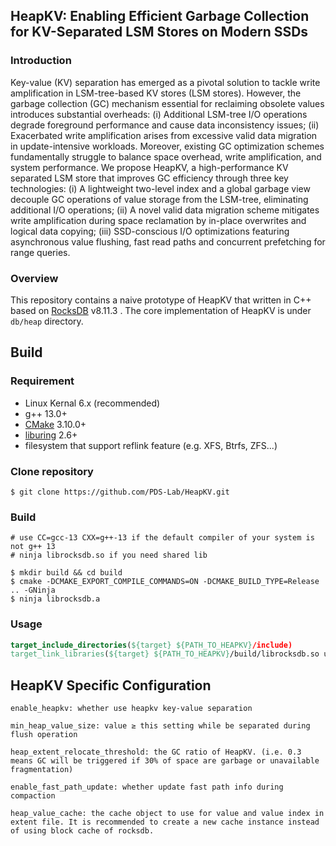 <!-- ## RocksDB: A Persistent Key-Value Store for Flash and RAM Storage

[![CircleCI Status](https://circleci.com/gh/facebook/rocksdb.svg?style=svg)](https://circleci.com/gh/facebook/rocksdb)

RocksDB is developed and maintained by Facebook Database Engineering Team.
It is built on earlier work on [LevelDB](https://github.com/google/leveldb) by Sanjay Ghemawat (sanjay@google.com)
and Jeff Dean (jeff@google.com)

This code is a library that forms the core building block for a fast
key-value server, especially suited for storing data on flash drives.
It has a Log-Structured-Merge-Database (LSM) design with flexible tradeoffs
between Write-Amplification-Factor (WAF), Read-Amplification-Factor (RAF)
and Space-Amplification-Factor (SAF). It has multi-threaded compactions,
making it especially suitable for storing multiple terabytes of data in a
single database.

Start with example usage here: https://github.com/facebook/rocksdb/tree/main/examples

See the [github wiki](https://github.com/facebook/rocksdb/wiki) for more explanation.

The public interface is in `include/`.  Callers should not include or
rely on the details of any other header files in this package.  Those
internal APIs may be changed without warning.

Questions and discussions are welcome on the [RocksDB Developers Public](https://www.facebook.com/groups/rocksdb.dev/) Facebook group and [email list](https://groups.google.com/g/rocksdb) on Google Groups.

## License

RocksDB is dual-licensed under both the GPLv2 (found in the COPYING file in the root directory) and Apache 2.0 License (found in the LICENSE.Apache file in the root directory).  You may select, at your option, one of the above-listed licenses. -->

## HeapKV: Enabling Efficient Garbage Collection for KV-Separated LSM Stores on Modern SSDs

### Introduction

Key-value (KV) separation has emerged as a pivotal solution to tackle write amplification in LSM-tree-based KV stores (LSM stores). However, the garbage collection (GC) mechanism essential for reclaiming obsolete values introduces substantial overheads: (i) Additional LSM-tree I/O operations degrade foreground performance and cause data inconsistency issues; (ii) Exacerbated write amplification arises from excessive valid data migration in update-intensive workloads. Moreover, existing GC optimization schemes fundamentally struggle to balance space overhead, write amplification, and system performance. We propose HeapKV, a high-performance KV separated LSM store that improves GC efficiency through three key technologies: (i) A lightweight two-level index and a global garbage view decouple GC operations of value storage from the LSM-tree, eliminating additional I/O operations; (ii) A novel valid data migration scheme mitigates write amplification during space reclamation by in-place overwrites and logical data copying; (iii) SSD-conscious I/O optimizations featuring asynchronous value flushing, fast read paths and concurrent prefetching for range queries.

### Overview

This repository contains a naive prototype of HeapKV that written in C++ based on [RocksDB](https://github.com/facebook/rocksdb) v8.11.3 . The core implementation of HeapKV is under `db/heap` directory.

## Build

### Requirement

- Linux Kernal 6.x (recommended)
- g++ 13.0+
- [CMake](https://gitlab.kitware.com/cmake/cmake) 3.10.0+
- [liburing](https://github.com/axboe/liburing) 2.6+
- filesystem that support reflink feature (e.g. XFS, Btrfs, ZFS...)

### Clone repository


```
$ git clone https://github.com/PDS-Lab/HeapKV.git
```

### Build

```
# use CC=gcc-13 CXX=g++-13 if the default compiler of your system is not g++ 13
# ninja librocksdb.so if you need shared lib

$ mkdir build && cd build
$ cmake -DCMAKE_EXPORT_COMPILE_COMMANDS=ON -DCMAKE_BUILD_TYPE=Release .. -GNinja
$ ninja librocksdb.a
```

### Usage

```cmake
target_include_directories(${target} ${PATH_TO_HEAPKV}/include)
target_link_libraries(${target} ${PATH_TO_HEAPKV}/build/librocksdb.so uring)
```

## HeapKV Specific Configuration

```
enable_heapkv: whether use heapkv key-value separation

min_heap_value_size: value ≥ this setting while be separated during flush operation

heap_extent_relocate_threshold: the GC ratio of HeapKV. (i.e. 0.3 means GC will be triggered if 30% of space are garbage or unavailable fragmentation)

enable_fast_path_update: whether update fast path info during compaction

heap_value_cache: the cache object to use for value and value index in extent file. It is recommended to create a new cache instance instead of using block cache of rocksdb.
```